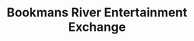 ---
title: "Bookmans River Entertainment Exchange"
url: /tucson/bookmans-river-entertainment-exchange/
shop: Bücher
---